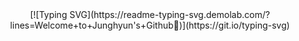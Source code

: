 <div align="center">[![Typing SVG](https://readme-typing-svg.demolab.com/?lines=Welcome+to+Junghyun's+Github👋)](https://git.io/typing-svg)</div>

<!--
**junghyunl/junghyunl** is a ✨ _special_ ✨ repository because its `README.md` (this file) appears on your GitHub profile.

Here are some ideas to get you started:

- 🔭 I’m currently working on ...
- 🌱 I’m currently learning ...
- 👯 I’m looking to collaborate on ...
- 🤔 I’m looking for help with ...
- 💬 Ask me about ...
- 📫 How to reach me: ...
- 😄 Pronouns: ...
- ⚡ Fun fact: ...
-->
